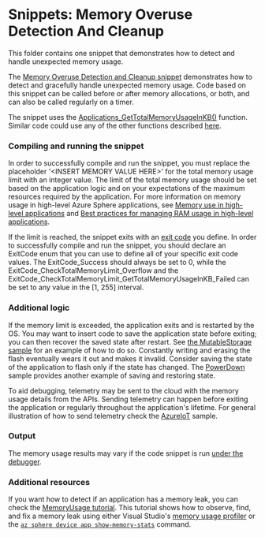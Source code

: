 # Snippets: Memory Overuse Detection And Cleanup

This folder contains one snippet that demonstrates how to detect and handle unexpected memory usage.

The [Memory Overuse Detection and Cleanup snippet](MemoryOveruseDetectionAndCleanup) demonstrates how to detect and gracefully handle unexpected memory usage. Code based on this snippet can be called before or after memory allocations, or both, and can also be called regularly on a timer.

The snippet uses the [Applications_GetTotalMemoryUsageInKB()](https://learn.microsoft.com/azure-sphere/reference/applibs-reference/applibs-applications/function-applications-gettotalmemoryusageinkb) function. Similar code could use any of the other functions described [here](https://learn.microsoft.com/azure-sphere/app-development/application-memory-usage#determine-run-time-application-ram-usage).

### Compiling and running the snippet

In order to successfully compile and run the snippet, you must replace the placeholder '\<INSERT MEMORY VALUE HERE\>' for the total memory usage limit with an integer value. The limit of the total memory usage should be set based on the application logic and on your expectations of the maximum resources required by the application. For more information on memory usage in high-level Azure Sphere applications, see  [Memory use in high-level applications](https://learn.microsoft.com/azure-sphere/app-development/application-memory-usage) and [Best practices for managing RAM usage in high-level applications](https://learn.microsoft.com/azure-sphere/app-development/ram-usage-best-practices).

If the limit is reached, the snippet exits with an [exit code](https://learn.microsoft.com/azure-sphere/app-development/exit-codes) you define. In order to successfully compile and run the snippet, you should declare an ExitCode enum that you can use to define all of your specific exit code values. The ExitCode_Success should always be set to 0, while the ExitCode_CheckTotalMemoryLimit_Overflow and the ExitCode_CheckTotalMemoryLimit_GetTotalMemoryUsageInKB_Failed can be set to any value in the [1, 255] interval.

### Additional logic

If the memory limit is exceeded, the application exits and is restarted by the OS. You may want to insert code to save the application state before exiting; you can then recover the saved state after restart. See [the MutableStorage sample](https://github.com/Azure/azure-sphere-samples/tree/main/Samples/MutableStorage) for an example of how to do so. Constantly writing and erasing the flash eventually wears it out and makes it invalid. Consider saving the state of the application to flash only if the state has changed. The [PowerDown](https://github.com/Azure/azure-sphere-samples/tree/main/Samples/Powerdown) sample provides another example of saving and restoring state.

To aid debugging, telemetry may be sent to the cloud with the memory usage details from the APIs. Sending telemetry can happen before exiting the application or regularly throughout the application's lifetime. For general illustration of how to send telemetry check the [AzureIoT](https://github.com/Azure/azure-sphere-samples/blob/main/Samples/AzureIoT) sample.

### Output

The memory usage results may vary if the code snippet is run [under the debugger](https://learn.microsoft.com/azure-sphere/app-development/application-memory-usage?view=azure-sphere-integrated&tabs=windows&pivots=visual-studio).

### Additional resources

If you want how to detect if an application has a memory leak, you can check the [MemoryUsage tutorial](https://github.com/Azure/azure-sphere-samples/tree/main/Tutorials/MemoryUsage). This tutorial shows how to observe, find, and fix a memory leak using either Visual Studio's [memory usage profiler](https://learn.microsoft.com/azure-sphere/app-development/application-memory-usage?view=azure-sphere-integrated&pivots=visual-studio&tabs=windows#use-the-visual-studio-performance-profiler) or the [`az sphere device app show-memory-stats`](https://learn.microsoft.com/azure-sphere/reference/cli/azsphere-device-app?view=azure-sphere-integrated#az-sphere-device-app-show-memory-stats) command.
